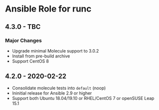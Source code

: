 # Ansible Role for runc

## 4.3.0 - TBC

### Major Changes

  - Upgrade minimal Molecule support to 3.0.2
  - Install from pre-build archive
  - Support CentOS 8

## 4.2.0 - 2020-02-22

  - Consolidate molecule tests into `default` (noop)
  - Ininitial release for Ansible 2.9 or higher
  - Support both Ubuntu 18.04/19.10 or RHEL/CentOS 7 or openSUSE Leap 15.1
